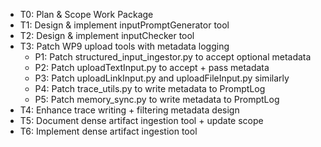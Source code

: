 - T0: Plan & Scope Work Package
- T1: Design & implement inputPromptGenerator tool
- T2: Design & implement inputChecker tool
- T3: Patch WP9 upload tools with metadata logging
  - P1: Patch structured_input_ingestor.py to accept optional metadata
  - P2: Patch uploadTextInput.py to accept + pass metadata
  - P3: Patch uploadLinkInput.py and uploadFileInput.py similarly
  - P4: Patch trace_utils.py to write metadata to PromptLog
  - P5: Patch memory_sync.py to write metadata to PromptLog
- T4: Enhance trace writing + filtering metadata design
- T5: Document dense artifact ingestion tool + update scope
- T6: Implement dense artifact ingestion tool